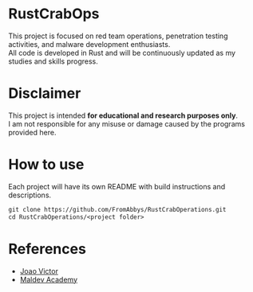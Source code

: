 # RustCrabOps

This project is focused on red team operations, penetration testing activities, and malware development enthusiasts.  
All code is developed in Rust and will be continuously updated as my studies and skills progress.  


# Disclaimer

This project is intended **for educational and research purposes only**.  
I am not responsible for any misuse or damage caused by the programs provided here.



# How to use

Each project will have its own README with build instructions and descriptions.


```txt
git clone https://github.com/FromAbbys/RustCrabOperations.git
cd RustCrabOperations/<project folder>
```


# References


- [Joao Victor](https://github.com/joaoviictorti)
- [Maldev Academy](https://github.com/Maldev-Academy)
